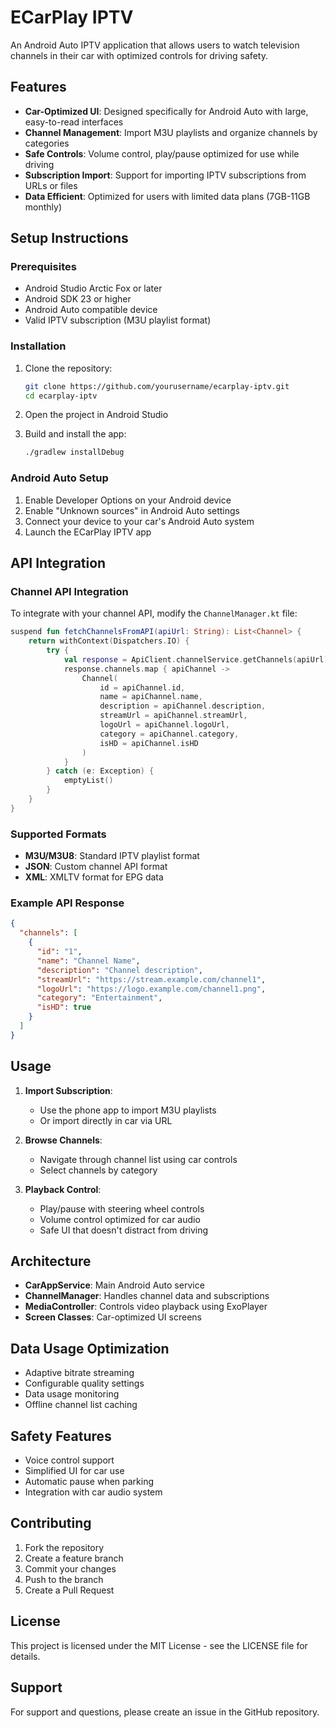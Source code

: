 # ECarPlay IPTV

An Android Auto IPTV application that allows users to watch television channels in their car with optimized controls for driving safety.

## Features

- **Car-Optimized UI**: Designed specifically for Android Auto with large, easy-to-read interfaces
- **Channel Management**: Import M3U playlists and organize channels by categories
- **Safe Controls**: Volume control, play/pause optimized for use while driving
- **Subscription Import**: Support for importing IPTV subscriptions from URLs or files
- **Data Efficient**: Optimized for users with limited data plans (7GB-11GB monthly)

## Setup Instructions

### Prerequisites

- Android Studio Arctic Fox or later
- Android SDK 23 or higher
- Android Auto compatible device
- Valid IPTV subscription (M3U playlist format)

### Installation

1. Clone the repository:
   ```bash
   git clone https://github.com/yourusername/ecarplay-iptv.git
   cd ecarplay-iptv
   ```

2. Open the project in Android Studio

3. Build and install the app:
   ```bash
   ./gradlew installDebug
   ```

### Android Auto Setup

1. Enable Developer Options on your Android device
2. Enable "Unknown sources" in Android Auto settings
3. Connect your device to your car's Android Auto system
4. Launch the ECarPlay IPTV app

## API Integration

### Channel API Integration

To integrate with your channel API, modify the `ChannelManager.kt` file:

```kotlin
suspend fun fetchChannelsFromAPI(apiUrl: String): List<Channel> {
    return withContext(Dispatchers.IO) {
        try {
            val response = ApiClient.channelService.getChannels(apiUrl)
            response.channels.map { apiChannel ->
                Channel(
                    id = apiChannel.id,
                    name = apiChannel.name,
                    description = apiChannel.description,
                    streamUrl = apiChannel.streamUrl,
                    logoUrl = apiChannel.logoUrl,
                    category = apiChannel.category,
                    isHD = apiChannel.isHD
                )
            }
        } catch (e: Exception) {
            emptyList()
        }
    }
}
```

### Supported Formats

- **M3U/M3U8**: Standard IPTV playlist format
- **JSON**: Custom channel API format
- **XML**: XMLTV format for EPG data

### Example API Response

```json
{
  "channels": [
    {
      "id": "1",
      "name": "Channel Name",
      "description": "Channel description",
      "streamUrl": "https://stream.example.com/channel1",
      "logoUrl": "https://logo.example.com/channel1.png",
      "category": "Entertainment",
      "isHD": true
    }
  ]
}
```

## Usage

1. **Import Subscription**: 
   - Use the phone app to import M3U playlists
   - Or import directly in car via URL

2. **Browse Channels**:
   - Navigate through channel list using car controls
   - Select channels by category

3. **Playback Control**:
   - Play/pause with steering wheel controls
   - Volume control optimized for car audio
   - Safe UI that doesn't distract from driving

## Architecture

- **CarAppService**: Main Android Auto service
- **ChannelManager**: Handles channel data and subscriptions
- **MediaController**: Controls video playback using ExoPlayer
- **Screen Classes**: Car-optimized UI screens

## Data Usage Optimization

- Adaptive bitrate streaming
- Configurable quality settings
- Data usage monitoring
- Offline channel list caching

## Safety Features

- Voice control support
- Simplified UI for car use
- Automatic pause when parking
- Integration with car audio system

## Contributing

1. Fork the repository
2. Create a feature branch
3. Commit your changes
4. Push to the branch
5. Create a Pull Request

## License

This project is licensed under the MIT License - see the LICENSE file for details.

## Support

For support and questions, please create an issue in the GitHub repository.
